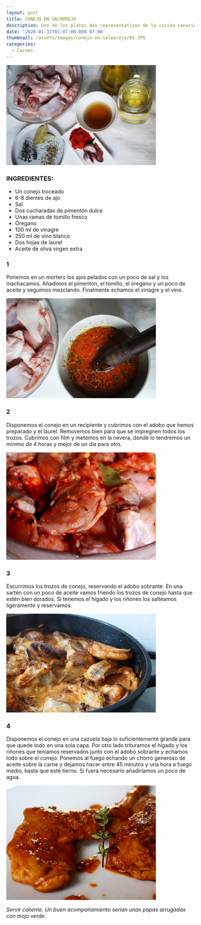 ```yaml
---
layout: post
title: CONEJO EN SALMOREJO
description: Uno de los platos más representativos de la cocina canaria.
date: '2020-01-31T01:07:00.000-07:00'
thumbnail: /assets/images/conejo-en-salmorejo/05.JPG
categories:
  - Carnes
---
```


![](/assets/images/conejo-en-salmorejo/01.JPG)

### INGREDIENTES:

* Un conejo troceado
* 6-8 dientes de ajo
* Sal
* Dos cucharadas de pimentón dulce
* Unas ramas de tomillo fresco
* Óregano
* 100 ml de vinagre
* 250 ml de vino blanco
* Dos hojas de laurel 
* Aceite de oliva virgen extra

### 1

Ponemos en un mortero los ajos pelados con un poco de sal y los machacamos. Añadimos el pimentón, el tomillo, el óregano y un poco de aceite y seguimos mezclando. Finalmente echamos el vinagre y el vino.


![](/assets/images/conejo-en-salmorejo/02.JPG)

### 2

Disponemos el conejo en un recipiente y cubrimos con el adobo que hemos preparado y el laurel. Removemos bien para que se impregnen todos los trozos. Cubrimos con film y metemos en la nevera, donde lo tendremos un mínimo de 4 horas y mejor de un día para otro.

![](/assets/images/conejo-en-salmorejo/03.JPG)

### 3

Escurrimos los trozos de conejo, reservando el adobo sobrante. En una sartén con un poco de aceite vamos friendo los trozos de conejo hasta que estén bien dorados. Si tenemos el hígado y los riñones los salteamos ligeramente y reservamos.

![](/assets/images/conejo-en-salmorejo/04.JPG)

### 4

Disponemos el conejo en una cazuela baja lo suficientemente grande para que quede todo en una sola capa. Por otro lado trituramos el hígado y los riñones que teníamos reservados junto con el adobo sobrante y echamos todo sobre el conejo. Ponemos al fuego echando un chorro generoso de aceite sobre la carne y dejamos hacer entre 45 minutos y una hora a fuego medio, hasta que esté tierno. Si fuera necesario añadiríamos un poco de agua.

![](/assets/images/conejo-en-salmorejo/00.JPG)

_Servir caliente. Un buen acompañamiento serían unas papas arrugadas con mojo verde._
